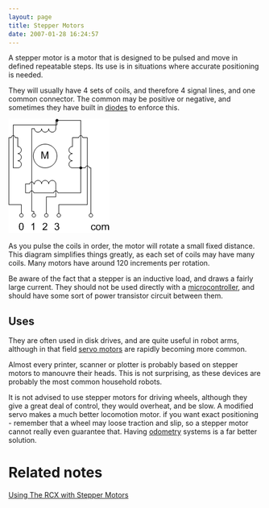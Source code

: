 ```yaml
---
layout: page
title: Stepper Motors
date: 2007-01-28 16:24:57
---
```

A stepper motor is a motor that is designed to be pulsed and move in defined repeatable steps. Its use is in situations where accurate positioning is needed.

They will usually have 4 sets of coils, and therefore 4 signal lines, and one common connector. The common may be positive or negative, and sometimes they have built in [diodes](/wiki/diode.html "Diode") to enforce this.

![](/galleries/gallery-1-common-images/138-steppermotor.png)

As you pulse the coils in order, the motor will rotate a small fixed distance. This diagram simplifies things greatly, as each set of coils may have many coils. Many motors have around 120 increments per rotation.

Be aware of the fact that a stepper is an inductive load, and draws a fairly large current. They should not be used directly with a [microcontroller](/wiki/microcontroller.html "A programmable digital controller (or "), and should have some sort of power transistor circuit between them.

## Uses

They are often used in disk drives, and are quite useful in robot arms, although in that field [servo motors](/wiki/servo_motor.html "A motor with built in positioning control - easily interfaced with digital systems") are rapidly becoming more common.

Almost every printer, scanner or plotter is probably based on stepper motors to manouvre their heads. This is not surprising, as these devices are probably the most common household robots.

It is not advised to use stepper motors for driving wheels, although they give a great deal of control, they would overheat, and be slow. A modified servo makes a much better locomotion motor. if you want exact positioning - remember that a wheel may loose traction and slip, so a stepper motor cannot really even guarantee that. Having [odometry](/wiki/odometry.html "Measurement of distance through step/rev counting") systems is a far better solution.

# Related notes

[Using The RCX with Stepper Motors](/wiki/using_the_rcx_with_stepper_motors.html "Using The RCX With Stepper Motors")
